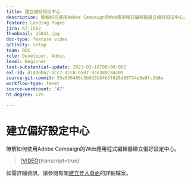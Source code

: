 ```yaml
---
title: 建立偏好設定中心
description: 瞭解如何使用Adobe Campaign的Web應用程式編輯器建立偏好設定中心。
feature: Landing Pages
jira: KT-1562
thumbnail: 25041.jpg
doc-type: feature video
activity: setup
team: DOC
role: Developer, Admin
level: Beginner
last-substantial-update: 2023-03-10T00:00:00Z
exl-id: d14d0b67-dcc7-4cc8-b507-9ce389234c09
source-git-commit: 35e036486c5b533b54b3f626d88734e9a9fc3b8a
workflow-type: tm+mt
source-wordcount: '47'
ht-degree: 17%

---
```


# 建立偏好設定中心

瞭解如何使用Adobe Campaign的Web應用程式編輯器建立偏好設定中心。

>[!VIDEO](https://video.tv.adobe.com/v/25041?quality=12&learn=on){transcript=true}

如需詳細資訊，請參閱有關[建立登入頁面](https://experienceleague.adobe.com/docs/campaign-classic/using/designing-content/editing-html-content/creating-a-landing-page.html?lang=zh-Hant)的詳細檔案。

